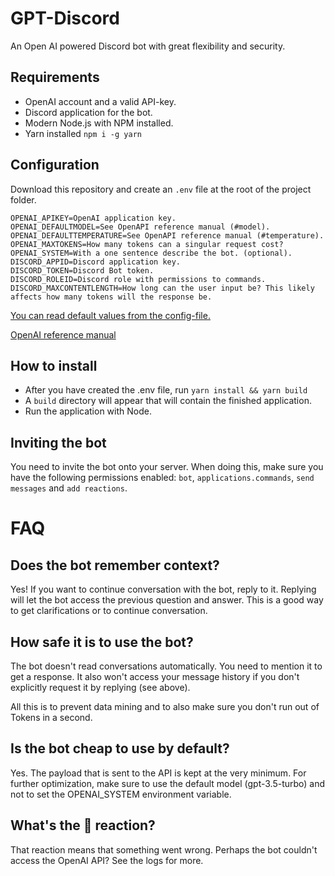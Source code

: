 # GPT-Discord

An Open AI powered Discord bot with great flexibility and security.

## Requirements

- OpenAI account and a valid API-key.
- Discord application for the bot.
- Modern Node.js with NPM installed.
- Yarn installed `npm i -g yarn`

## Configuration

Download this repository and create an `.env` file at the root of the project folder.

```
OPENAI_APIKEY=OpenAI application key.
OPENAI_DEFAULTMODEL=See OpenAPI reference manual (#model).
OPENAI_DEFAULTTEMPERATURE=See OpenAPI reference manual (#temperature).
OPENAI_MAXTOKENS=How many tokens can a singular request cost?
OPENAI_SYSTEM=With a one sentence describe the bot. (optional).
DISCORD_APPID=Discord application key.
DISCORD_TOKEN=Discord Bot token.
DISCORD_ROLEID=Discord role with permissions to commands.
DISCORD_MAXCONTENTLENGTH=How long can the user input be? This likely affects how many tokens will the response be.
```

[You can read default values from the config-file.](https://github.com/ahoys/gpt-discord/blob/main/src/config.ts)

[OpenAI reference manual](https://platform.openai.com/docs/api-reference/completions/create)

## How to install

- After you have created the .env file, run `yarn install && yarn build`
- A `build` directory will appear that will contain the finished application.
- Run the application with Node.

## Inviting the bot

You need to invite the bot onto your server. When doing this, make sure you have the following permissions enabled: `bot`, `applications.commands`, `send messages` and `add reactions`.

# FAQ

## Does the bot remember context?

Yes! If you want to continue conversation with the bot, reply to it. Replying will let the bot access the previous question and answer. This is a good way to get clarifications or to continue conversation.

## How safe it is to use the bot?

The bot doesn't read conversations automatically. You need to mention it to get a response. It also won't access your message history if you don't explicitly request it by replying (see above).

All this is to prevent data mining and to also make sure you don't run out of Tokens in a second.

## Is the bot cheap to use by default?

Yes. The payload that is sent to the API is kept at the very minimum. For further optimization, make sure to use the default model (gpt-3.5-turbo) and not to set the OPENAI_SYSTEM environment variable.

## What's the 🛑 reaction?

That reaction means that something went wrong. Perhaps the bot couldn't access the OpenAI API? See the logs for more.
